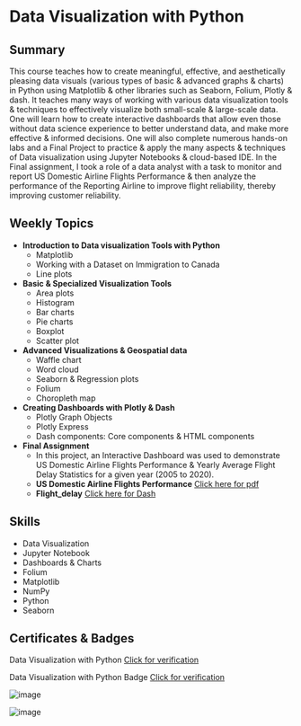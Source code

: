 # Data Visualization with Python

## Summary
This course teaches how to create meaningful, effective, and aesthetically pleasing data visuals (various types of basic & advanced graphs & charts) in Python using Matplotlib & other libraries such as Seaborn, Folium, Plotly & dash. It teaches many ways of working with various data visualization tools & techniques to effectively visualize both small-scale & large-scale data. One will learn how to create interactive dashboards that allow even those without data science experience to better understand data, and make more effective & informed decisions. One will also complete numerous hands-on labs and a Final Project to practice & apply the many aspects & techniques of Data visualization using Jupyter Notebooks & cloud-based IDE. In the Final assignment, I took a role of a data analyst with a task to monitor and report US Domestic Airline Flights Performance & then analyze the performance of the Reporting Airline to improve flight reliability, thereby improving customer reliability.

## Weekly Topics

* **Introduction to Data visualization Tools with Python**
  * Matplotlib
  * Working with a Dataset on Immigration to Canada
  * Line plots
* **Basic & Specialized Visualization Tools**
  * Area plots
  * Histogram
  * Bar charts
  * Pie charts
  * Boxplot
  * Scatter plot
* **Advanced Visualizations & Geospatial data**
  * Waffle chart
  * Word cloud
  * Seaborn & Regression plots
  * Folium
  * Choropleth map
* **Creating Dashboards with Plotly & Dash**
  * Plotly Graph Objects
  * Plotly Express
  * Dash components: Core components & HTML components
* **Final Assignment**
  * In this project, an Interactive Dashboard was used to demonstrate US Domestic Airline Flights Performance & Yearly Average Flight Delay Statistics for a given year (2005 to 2020).
  * **US Domestic Airline Flights Performance** [Click here for pdf](https://github.com/abiyselassie22/IBM-Data-Science/blob/main/8.%20Data%20Visualization/Final%20Assignment/6DashboardToggle.pdf)<br>
  * **Flight_delay** [Click here for Dash](https://github.com/abiyselassie22/IBM-Data-Science/blob/main/8.%20Data%20Visualization/Final%20Assignment/Flight_delay.py)<br>
  
## Skills

* Data Visualization
* Jupyter Notebook
* Dashboards & Charts
* Folium
* Matplotlib
* NumPy
* Python
* Seaborn
  
## Certificates & Badges

Data Visualization with Python [Click for verification](https://coursera.org/verify/L7VM2BTLYHGU)<br>

Data Visualization with Python Badge [Click for verification](https://www.credly.com/badges/f62d27e6-fe2c-4a01-b34c-40941e6711ab/public_url)<br>

![image](https://github.com/user-attachments/assets/1cd2e9c4-0cab-4368-bdb7-b0f750ef101c)

![image](https://github.com/user-attachments/assets/22ab8264-bd91-488a-9569-76588ed08ca0)

